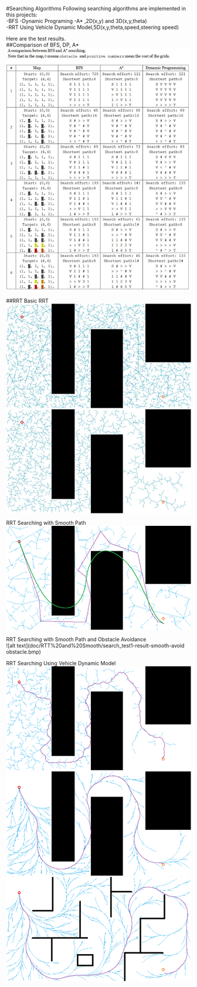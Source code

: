 #Searching Algorithms
Following searching algorithms are implemented in this projects:  
-BFS 
-Dynamic Programing
-A* ,2D(x,y) and 3D(x,y,theta)  
-RRT Using Vehicle Dynamic Model,5D(x,y,theta,speed,steering speed)  
  
  
Here are the test results.  
##Comparison of BFS, DP, A* 
![alt text](doc/comparison-s.jpg)  
  
##RRT
Basic RRT  
![alt text](doc/RTT/search_test4-result.jpg)  
![alt text](doc/RTT/search_test2-result.jpg)  

  
RRT Searching with Smooth Path     
![alt text](doc/RTT%20and%20Smooth/search_test1-result-smooth1.bmp)  
  
RRT Searching with Smooth Path and Obstacle Avoidance  
![alt text](doc/RTT%20and%20Smooth/search_test1-result-smooth-avoid obstacle.bmp)  
  
RRT Searching Using Vehicle Dynamic Model  
![alt text](doc/RTT%20Vehicle/RRT_Vehicle_Search_Result-2.bmp)  
![alt text](doc/RTT%20Vehicle/RRT_Vehicle_Search_Result-7.bmp)  
![alt text](doc/RTT%20Vehicle%20Maze%20Test/RRT_Vehicle_Search_Result1.bmp)  
